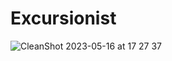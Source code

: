 # Excursionist


![CleanShot 2023-05-16 at 17 27 37](https://github.com/gabe-santos/excursionist/assets/34319104/89f1faa3-fccb-4dfc-bcc8-cb1e98e0d826)




